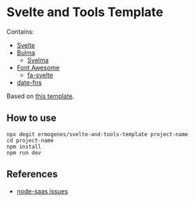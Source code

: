 # Svelte and Tools Template

Contains:

- [Svelte](https://svelte.dev/)
- [Bulma](https://bulma.io/)
  - [Svelma](https://c0bra.github.io/svelma)
- [Font Awesome](https://fontawesome.com/)
  - [fa-svelte](https://github.com/alphapeter/fa-svelte)
- [date-fns](https://date-fns.org/)

Based on [this template](https://github.com/manuel3108/svelte-bulma-template).

## How to use

```
npx degit ermogenes/svelte-and-tools-template project-name
cd project-name
npm install
npm run dev
```

## References

- [node-saas issues](https://github.com/sveltejs/language-tools/blob/master/docs/preprocessors/scss-less.md)

